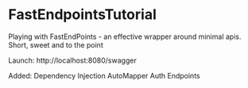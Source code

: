 # FastEndpointsTutorial

Playing with FastEndPoints - an effective wrapper around minimal apis.
Short, sweet and to the point

Launch: http://localhost:8080/swagger

Added: 
  Dependency Injection
  AutoMapper
  Auth Endpoints
 
